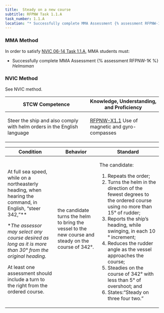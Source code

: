 ```yaml
---
title:  Steady on a new course
subtitle: RFPNW Task 1.1.A 
task_number: 1.1.A
location: "* Successfully complete MMA Assessment {% assessment RFPNW-1K %} *Helmsman*" 
---
```



### MMA Method

In order to satisfy  [NVIC 06-14  Task  1.1.A]({{site.baseurl}}/assets/images/nvic-06-14.pdf), MMA students must:

* Successfully complete MMA Assessment {% assessment RFPNW-1K %} *Helmsman*


### NVIC Method

<a onclick="togglevisibility('nvic_methods')" >See NVIC method.</a>

<div id='nvic_methods' class='hide'>

<table>
<thead>
<tr>
<th class='forty'> STCW Competence </th>
<th class='sixty'> Knowledge, Understanding, and Proficiency </th>
</tr>
</thead>




<tbody>
<tr><td markdown='1'>

Steer the ship and also comply with helm orders in the English language

</td><td markdown='1'>

[RFPNW-X1.1]({{site.baseurl}}/tables/24.html#RFPNW-X1.1) Use of magnetic and gyro-compasses

</td></tr>


</tbody>
</table>


<table>
<thead>
<tr><th class='twenty'>  Condition </th><th class='twenty'> Behavior </th><th  class='sixty'>Standard </th></tr>
</thead>
<tbody >



<tr><td markdown='1'>

At full sea speed, while on a northeasterly heading, when hearing the command, in English, “steer 342,”**

**The assessor may select any course desired as long as it is more than 30° from the original heading.* 

At least one assessment should include a turn to the right from the ordered course.

</td><td markdown='1'>

the candidate turns the helm to bring the vessel to the new course and steady on the course of 342°.

<br>

<div class="tooltip">
<span class="tooltiptext">
</span>
</div>


</td><td markdown='1'>

The candidate:

1. Repeats the order;
2. Turns the helm in the direction of the fewest degrees to the ordered course using no more than 15° of rudder;
3. Reports the ship’s heading, while swinging, in each 10 ° increment;
4. Reduces the rudder angle as the vessel approaches the course;
5. Steadies on the course of 342° with less than 5° of overshoot; and
6. States:“Steady on three four two.”

</td></tr>
</tbody>
</table>
</div>
